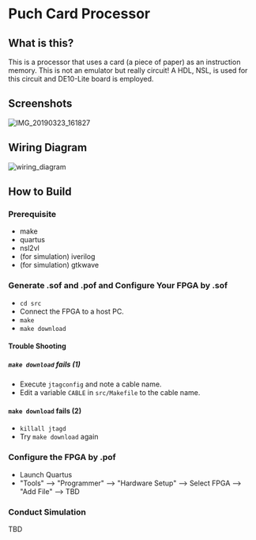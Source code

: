 # Puch Card Processor
## What is this?
This is a processor that uses a card (a piece of paper) as an instruction memory. This is not an emulator but really circuit! A HDL, NSL, is used for this circuit and DE10-Lite board is employed.

## Screenshots
![IMG_20190323_161827](https://user-images.githubusercontent.com/3908541/54863127-f651f200-4d87-11e9-98b1-531b7a5cf5e0.jpg)

## Wiring Diagram
![wiring_diagram](https://user-images.githubusercontent.com/3908541/61350177-b0261e80-a8a1-11e9-888d-b6831c93ec30.jpg)

## How to Build
### Prerequisite
- make
- quartus
- nsl2vl
- (for simulation) iverilog
- (for simulation) gtkwave

### Generate .sof and .pof and Configure Your FPGA by .sof
- `cd src`
- Connect the FPGA to a host PC.
- `make`
- `make download`

#### Trouble Shooting
##### `make download` fails (1)
- Execute `jtagconfig` and note a cable name.
- Edit a variable `CABLE` in `src/Makefile` to the cable name.

#### `make download` fails (2)
- `killall jtagd`
- Try `make download` again

### Configure the FPGA by .pof
- Launch Quartus
- "Tools" --> "Programmer" --> "Hardware Setup" --> Select FPGA --> "Add File" --> TBD

### Conduct Simulation
TBD
